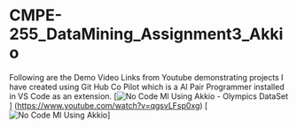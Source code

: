 # CMPE-255_DataMining_Assignment3_Akkio
Following are the Demo Video Links from Youtube demonstrating projects I have created using Git Hub Co Pilot which is a AI Pair Programmer installed in VS Code as an extension.
[![No Code Ml Using Akkio - Olympics DataSet](https://img.youtube.com/vi/qgsvLFsp0xg/0.jpg)]
(https://www.youtube.com/watch?v=qgsvLFsp0xg)
[![No Code Ml Using Akkio](https://youtu.be/yDSu6aRgZhU)]
